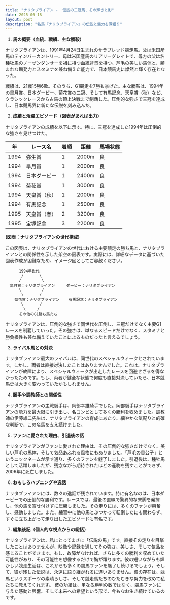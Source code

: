 ```yaml
---
title: "ナリタブライアン -  伝説の三冠馬、その輝きと影"
date: 2025-06-18
layout: post
description: "名馬『ナリタブライアン』の伝説と魅力を深堀り"
---
```


1. **馬の概要（血統、戦績、主な勝鞍）**

ナリタブライアンは、1991年4月24日生まれのサラブレッド競走馬。父は米国産馬のティンバーカントリー、母は米国産馬のリアリーグレイトで、母方の父は名種牡馬のノーザンダンサーを祖に持つ血統背景を持つ。芦毛の美しい馬体と、類まれな瞬発力とスタミナを兼ね備えた能力で、日本競馬史に燦然と輝く存在となった。

戦績は、21戦15勝6敗。そのうち、G1競走を7勝も挙げた。主な勝鞍は、1994年の皐月賞、日本ダービー、菊花賞の三冠、そして有馬記念、天皇賞（秋）など、クラシックレースから古馬の頂上決戦まで制覇した。圧倒的な強さで三冠を達成し、日本競馬界に新たな伝説を刻み込んだ。


2. **成績と活躍エピソード（図表があれば出力）**

ナリタブライアンの成績を以下に示す。特に、三冠を達成した1994年は圧倒的な強さを見せつけた。

| 年 | レース名             | 着順 | 距離 | 馬場状態 |
|----|----------------------|-----|-----|---------|
| 1994 | 弥生賞               | 1   | 2000m | 良       |
| 1994 | 皐月賞               | 1   | 2000m | 良       |
| 1994 | 日本ダービー           | 1   | 2400m | 良       |
| 1994 | 菊花賞               | 1   | 3000m | 良       |
| 1994 | 天皇賞（秋）           | 1   | 2000m | 良       |
| 1994 | 有馬記念             | 1   | 2500m | 良       |
| 1995 | 天皇賞（春）           | 2   | 3200m | 良       |
| 1995 | 宝塚記念             | 3   | 2200m | 良       |


**(図表：ナリタブライアンの世代構成)**

この図表は、ナリタブライアンの世代における主要競走の勝ち馬と、ナリタブライアンとの関係性を示した架空の図表です。実際には、詳細なデータに基づいた図表作成が困難なため、イメージ図としてご容赦ください。

```
      1994年世代
       /       \
      /         \
  皐月賞：ナリタブライアン     ダービー：ナリタブライアン
      \         /
       \       /
    菊花賞：ナリタブライアン    有馬記念：ナリタブライアン
       \       /
        \     /
      その他のG1勝ち馬たち
```

ナリタブライアンは、圧倒的な強さで同世代を圧倒し、三冠だけでなく主要G1レースを制覇していった。その強さは、単なるスピードだけでなく、スタミナと勝負根性も兼ね備えていたことによるものだったと言えるでしょう。


3. **ライバル馬との対決**

ナリタブライアン最大のライバルは、同世代のスペシャルウィークとされています。しかし、両者は直接対決したことはありませんでした。これは、ナリタブライアンが故障により、スペシャルウィークが出走したレースを回避せざるを得なかったためです。もし、両者が健全な状態で何度も直接対決していたら、日本競馬史は大きく変わっていたかもしれません。


4. **騎手や調教師との関係性**

ナリタブライアンの主戦騎手は、岡部幸雄騎手でした。岡部騎手はナリタブライアンの能力を最大限に引き出し、名コンビとして多くの勝利を収めました。調教師の伊藤雄二先生は、ナリタブライアンの育成にあたり、細やかな気配りと的確な判断で、この名馬を支え続けました。


5. **ファンに愛された理由、引退後の話**

ナリタブライアンがファンに愛された理由は、その圧倒的な強さだけでなく、美しい芦毛の馬体、そして気品あふれる風格にもありました。「芦毛の貴公子」というニックネームが示す通り、多くのファンを魅了しました。引退後は、種牡馬として活躍しましたが、残念ながら期待されたほどの産駒を残すことができず、2006年に死亡しました。


6. **おもしろハプニングや逸話**

ナリタブライアンには、数々の逸話が残されています。特に有名なのは、日本ダービーでの圧倒的な勝利です。レースでは、最後の直線で驚異的な末脚を発揮し、他の馬を寄せ付けずに圧勝しました。その走りには、多くのファンが興奮し、感動しました。また、練習中に他の馬とぶつかって転倒したにも関わらず、すぐに立ち上がって走り出したエピソードも有名です。


7. **編集後記（個人的な視点からの総括）**

ナリタブライアンは、私にとってまさに「伝説の馬」です。直接その走りを目撃したことはありませんが、映像や記録を通してその強さ、美しさ、そして気品を感じることができます。もし、故障がなければ、さらに多くの勝利を収めていた可能性があり、その可能性を想像するだけで胸が躍ります。彼の短いながらも輝かしい競走生活は、これからも多くの競馬ファンを魅了し続けるでしょう。そして、彼が残した伝説は、永遠に語り継がれるに違いありません。彼の存在は、競馬というスポーツの素晴らしさ、そして競走馬たちのひたむきな努力を改めて私たちに教えてくれます。  彼の功績は、単なる勝利の数ではなく、競馬ファンに与えた感動と興奮、そして未来への希望という形で、今もなお生き続けているのです。
